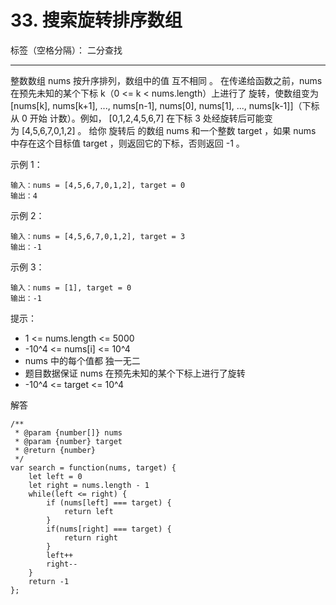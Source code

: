 ﻿# 33. 搜索旋转排序数组

标签（空格分隔）： 二分查找

---

整数数组 nums 按升序排列，数组中的值 互不相同 。
在传递给函数之前，nums 在预先未知的某个下标 k（0 <= k < nums.length）上进行了 旋转，使数组变为 [nums[k], nums[k+1], ..., nums[n-1], nums[0], nums[1], ..., nums[k-1]]（下标 从 0 开始 计数）。例如， [0,1,2,4,5,6,7] 在下标 3 处经旋转后可能变为 [4,5,6,7,0,1,2] 。
给你 旋转后 的数组 nums 和一个整数 target ，如果 nums 中存在这个目标值 target ，则返回它的下标，否则返回 -1 。

示例 1：

    输入：nums = [4,5,6,7,0,1,2], target = 0
    输出：4

示例 2：

    输入：nums = [4,5,6,7,0,1,2], target = 3
    输出：-1

示例 3：

    输入：nums = [1], target = 0
    输出：-1

提示：

 - 1 <= nums.length <= 5000
 - -10^4 <= nums[i] <= 10^4
 - nums 中的每个值都 独一无二
 - 题目数据保证 nums 在预先未知的某个下标上进行了旋转
 - -10^4 <= target <= 10^4

解答

    /**
     * @param {number[]} nums
     * @param {number} target
     * @return {number}
     */
    var search = function(nums, target) {
        let left = 0
        let right = nums.length - 1
        while(left <= right) {
            if (nums[left] === target) {
                return left
            }
            if(nums[right] === target) {
                return right
            }
            left++
            right--
        }
        return -1
    };

